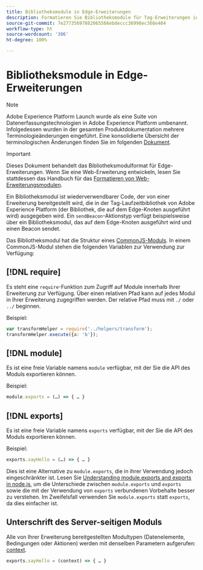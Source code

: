 ```yaml
---
title: Bibliotheksmodule in Edge-Erweiterungen
description: Formatieren Sie Bibliotheksmodule für Tag-Erweiterungen in einer Edge-Eigenschaft.
source-git-commit: 7e27735697882065566ebdeccc36998ec368e404
workflow-type: ht
source-wordcount: '306'
ht-degree: 100%

---
```


# Bibliotheksmodule in Edge-Erweiterungen

>[!NOTE]
>
>Adobe Experience Platform Launch wurde als eine Suite von Datenerfassungstechnologien in Adobe Experience Platform umbenannt. Infolgedessen wurden in der gesamten Produktdokumentation mehrere Terminologieänderungen eingeführt. Eine konsolidierte Übersicht der terminologischen Änderungen finden Sie im folgenden [Dokument](../../term-updates.md).

>[!IMPORTANT]
>
>Dieses Dokument behandelt das Bibliotheksmodulformat für Edge-Erweiterungen. Wenn Sie eine Web-Erweiterung entwickeln, lesen Sie stattdessen das Handbuch für das [Formatieren von Web-Erweiterungsmodulen](../web/format.md).

Ein Bibliotheksmodul ist wiederverwendbarer Code, der von einer Erweiterung bereitgestellt wird, die in der Tag-Laufzeitbibliothek von Adobe Experience Platform (der Bibliothek, die auf dem Edge-Knoten ausgeführt wird) ausgegeben wird. Ein `sendBeacon`-Aktionstyp verfügt beispielsweise über ein Bibliotheksmodul, das auf dem Edge-Knoten ausgeführt wird und einen Beacon sendet.

Das Bibliotheksmodul hat die Struktur eines [CommonJS-Moduls](http://wiki.commonjs.org/wiki/Modules/1.1.1). In einem CommonJS-Modul stehen die folgenden Variablen zur Verwendung zur Verfügung:

## [!DNL require]

Es steht eine `require`-Funktion zum Zugriff auf Module innerhalb Ihrer Erweiterung zur Verfügung. Über einen relativen Pfad kann auf jedes Modul in Ihrer Erweiterung zugegriffen werden. Der relative Pfad muss mit `./` oder `../` beginnen.

Beispiel:

```js
var transformHelper = require('../helpers/transform');
transformHelper.execute({a: 'b'});
```

## [!DNL module]

Es ist eine freie Variable namens `module` verfügbar, mit der Sie die API des Moduls exportieren können.

Beispiel:

```js
module.exports = (…) => { … }
```

## [!DNL exports]

Es ist eine freie Variable namens `exports` verfügbar, mit der Sie die API des Moduls exportieren können.

Beispiel:

```js
exports.sayHello = (…) => { … }
```

Dies ist eine Alternative zu `module.exports`, die in ihrer Verwendung jedoch eingeschränkter ist. Lesen Sie [Understanding module.exports and exports in node.js](https://www.sitepoint.com/understanding-module-exports-exports-node-js/), um die Unterschiede zwischen `module.exports` und `exports` sowie die mit der Verwendung von `exports` verbundenen Vorbehalte besser zu verstehen. Im Zweifelsfall verwenden Sie `module.exports` statt `exports`, da dies einfacher ist.

## Unterschrift des Server-seitigen Moduls

Alle von Ihrer Erweiterung bereitgestellten Modultypen (Datenelemente, Bedingungen oder Aktionen) werden mit denselben Parametern aufgerufen: [context](./context.md).

```js
exports.sayHello = (context) => { … }
```
